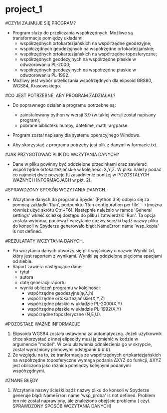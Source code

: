 # project_1

#CZYM ZAJMUJE SIĘ PROGRAM?
+ Program służy do przeliczania współrzędnych. Możliwe są transformacje pomiędzy układami:
    - współrzędnych ortokartezjańskich na współrzędne geodezyjne;
    - współczędnych geodezyjnych na współrzędne ortokartezjańskie;
    - współrzędnych ortokartezjańskich na współrzędne toposferyczne;
    - współrzędnych geodezyjnych na współrzędne płaskie w odwzorowaniu PL-2000;
    - współrzędnych geodezyjnych na współrzędne płaskie w odwzorowaniu PL-1992.
+ Możliwy jest wybór przeliczania współrzędnych dla elipsoid GRS80, WGS84, Krasowskiego.

#CO JEST POTRZEBNE, ABY PROGRAM ZADZIAŁAŁ?
+ Do poprawnego działania programu potrzebne są: 
     - zainstalowany python w wersji 3.9 (w takiej wersji został napisany program);
     - pobrane biblioteki: numpy, datetime, math, argparse.

+ Program został napisany dla systemu operacyjnego Windows.
+ Aby skorzystać z programu potrzeby jest plik z danymi w formacie txt.

#JAK PRZYGOTOWAĆ PLIK DO WCZYTANIA DANYCH?
  +  Dane w pliku powinny być oddzielone przecinkami oraz zawierać współrzędne ortokartezjańskie w kolejności X,Y,Z. 
     W pliku należy podać co najmniej dwie pozycje (Uzasadnienie poniżej w POZOSTAŁYCH WAŻNYCH INFORMACJACH w pkt. 2).
  
#SPRAWDZONY SPOSÓB WCZYTANIA DANYCH.
  + Wczytanie danych do programu Spyder (Python 3.9) odbyło się za pomocą zakładki 'Run', podpunktu 'Run configuration per file' -->(można również użyć skrótu Ctrl+F6).
     Następnie należało w ramce 'General settings' wkleić ścieżkę dostępu do pliku i zatwierdzić 'Run'.
     Ta opcja została wybrana, ponieważ wczytanie nazwy ścieżki bądź nazwy pliku do konsoli w Spyderze generowało błąd:  NameError: name 'wsp_kopia' is not defined. 
  
#REZULATATY WCZYTANIA DANYCH.
 + Po wczytaniu danych utworzy się plik wyjściowy o nazwie Wyniki.txt, który jest raportem z wynikami. Wyniki są oddzielone pięcioma spacjami od siebie.
 + Raport zawiera następujące dane:
   - tytuł
   - autora
   - datę generacji raportu
   - wyniki obliczeń programu w kolejności:
      + współrzędne geodezyjne(φ,λ,h)
      + współrzędne ortokartezjańskie(X,Y,Z)
      + współrzędne płaskie w układzie PL-2000(X,Y)
      + współrzędne płaskie w układzie PL-1992(X,Y)
      + wspórzędne toposferyczne (N,E,U).
 
  
  #POZOSTAŁE WAŻNE INFORMACJE
  1) Elipsoida WGS84 została ustawiona za automatyczną. Jeżeli użytkownik chce skorzystać z innej elipsoidy musi ją zmienić w kodzie w argumencie  "model". 
     W celu ułatwienia odnalezienia go w skrypcie, został wyróżniony pionowymi odstępani( # # #).
  2) Ze względu na to, że tranformacja ze współrzędnych ortokartezjańskich na współrzędne toposferyczne wymaga podania ΔXYZ do funkcji, ΔXYZ jest obliczona jako różnica pomiędzy kolejnymi podanymi współrzędnymi.
  
  #ZNANE BŁĘDY
  1) Wczytanie nazwy ścieżki bądź nazwy pliku do konsoli w Spyderze generuje błąd:  NameError: name 'wsp_proba' is not defined. 
     Problem ten nie został naprawiony, ale znaleziono obejście problemu ( czyt. SPRAWDZONY SPOSÓB WCZYTANIA DANYCH)
  
  